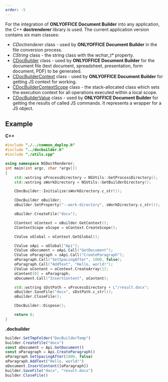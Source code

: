 ```yaml
---
order: -5
---
```


For the integration of **ONLYOFFICE Document Builder** into any application, the C++ **doctrenderer** library is used. The current application version contains six main classes:

- *CDoctrenderer* class - used by **ONLYOFFICE Document Builder** in the file conversion process.
- *CString* class - the string class with the *wchar\_t\** property.
- [CDocBuilder](CDocBuilder/index.md) class - used by **ONLYOFFICE Document Builder** for the document file (text document, spreadsheet, presentation, form document, PDF) to be generated.
- [CDocBuilderContext](CDocBuilderContext/index.md) class - used by **ONLYOFFICE Document Builder** for getting JS context for working.
- [CDocBuilderContextScope](CDocBuilderContextScope/index.md) class - the stack-allocated class which sets the execution context for all operations executed within a local scope.
- [CDocBuilderValue](CDocBuilderValue/index.md) class - used by **ONLYOFFICE Document Builder** for getting the results of called JS commands. It represents a wrapper for a JS object.

## Example

**C++**

```cpp
#include "./../common_deploy.h"
#include "../docbuilder.h"
#include "./utils.cpp"

using namespace NSDoctRenderer;
int main(int argc, char *argv[])
{
    std::wstring sProcessDirectory = NSUtils::GetProcessDirectory();
    std::wstring sWorkDirectory = NSUtils::GetBuilderDirectory();

    CDocBuilder::Initialize(sWorkDirectory.c_str());

    CDocBuilder oBuilder;
    oBuilder.SetProperty("--work-directory", sWorkDirectory.c_str());

    oBuilder.CreateFile("docx");

    CContext oContext = oBuilder.GetContext();
    CContextScope oScope = oContext.CreateScope();

    CValue oGlobal = oContext.GetGlobal();

    CValue oApi = oGlobal["Api"];
    CValue oDocument = oApi.Call("GetDocument");
    CValue oParagraph = oApi.Call("CreateParagraph");
    oParagraph.Call("SetSpacingAfter", 1000, false);
    oParagraph.Call("AddText", "Hello, world!");
    CValue oContent = oContext.CreateArray(1);
    oContent[0] = oParagraph;
    oDocument.Call("InsertContent", oContent);

    std::wstring sDstPath = sProcessDirectory + L"/result.docx";
    oBuilder.SaveFile("docx", sDstPath.c_str());
    oBuilder.CloseFile();

    CDocBuilder::Dispose();

    return 0;
}
```

**.docbuilder**

```ts
builder.SetTmpFolder("DocBuilderTemp")
builder.CreateFile("docx")
const oDocument = Api.GetDocument()
const oParagraph = Api.CreateParagraph()
oParagraph.SetSpacingAfter(1000, false)
oParagraph.AddText("Hello, world!")
oDocument.InsertContent([oParagraph])
builder.SaveFile("docx", "result.docx")
builder.CloseFile()
```
